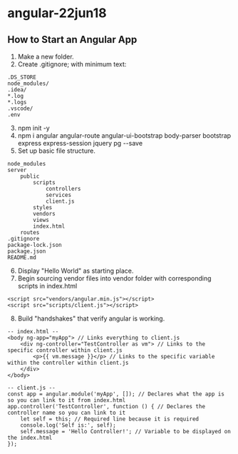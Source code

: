 # angular-22jun18

## How to Start an Angular App
1. Make a new folder.
2. Create .gitignore; with minimum text:
```
.DS_STORE
node_modules/
.idea/
*.log
*.logs
.vscode/
.env
```
3. npm init -y
4. npm i angular angular-route angular-ui-bootstrap body-parser bootstrap express express-session jquery pg --save
5. Set up basic file structure.
```
node_modules
server
    public
        scripts
            controllers
            services
            client.js
        styles
        vendors
        views
        index.html
    routes
.gitignore
package-lock.json
package.json
README.md
```
6. Display "Hello World" as starting place.
7. Begin sourcing vendor files into vendor folder with corresponding scripts in index.html
```
<script src="vendors/angular.min.js"></script>
<script src="scripts/client.js"></script>
```
8. Build "handshakes" that verify angular is working.
```
-- index.html --
<body ng-app="myApp"> // Links everything to client.js
	<div ng-controller="TestController as vm"> // Links to the specific controller within client.js
		<p>{{ vm.message }}</p> // Links to the specific variable within the controller within client.js
	</div>
</body>
```
```
-- client.js --
const app = angular.module('myApp', []); // Declares what the app is so you can link to it from index.html
app.controller('TestController', function () { // Declares the controller name so you can link to it
	let self = this; // Required line because it is required
	console.log('Self is:', self);
	self.message = 'Hello Controller!'; // Variable to be displayed on the index.html
});
```
